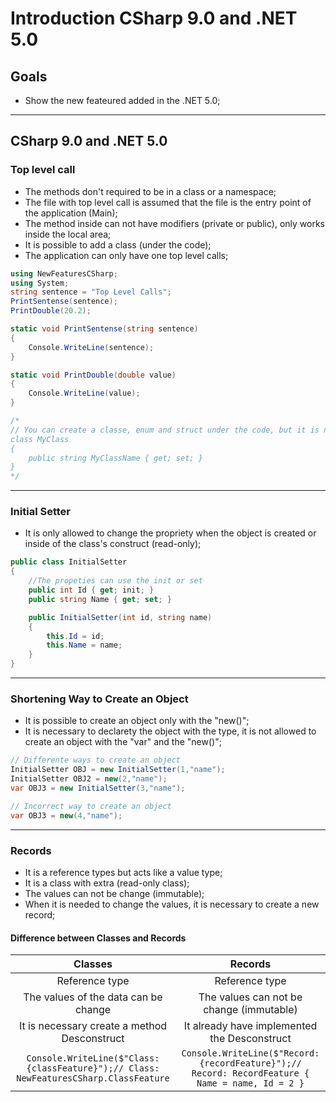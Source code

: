 ﻿# Introduction CSharp 9.0 and .NET 5.0

## Goals
- Show the new feateured added in the .NET 5.0;

---
## CSharp 9.0 and .NET 5.0

### Top level call

- The methods don't required to be in a class or a namespace;
- The file with top level call is assumed that the file is the entry point of the application (Main);
- The method inside can not have modifiers (private or public), only works inside the local area;
- It is possible to add a class (under the code);
- The application can only have one top level calls;

```C# 
using NewFeaturesCSharp;
using System;
string sentence = "Top Level Calls";
PrintSentense(sentence);
PrintDouble(20.2);

static void PrintSentense(string sentence)
{
    Console.WriteLine(sentence);
}

static void PrintDouble(double value)
{
    Console.WriteLine(value);
}

/*
// You can create a classe, enum and struct under the code, but it is not usual
class MyClass
{
    public string MyClassName { get; set; }
}
*/
```
---
### Initial Setter

- It is only allowed to change the propriety when the object is created or inside of the class's construct (read-only);

```C# 
public class InitialSetter
{
    //The propeties can use the init or set
    public int Id { get; init; }
    public string Name { get; set; }

    public InitialSetter(int id, string name)
    {
        this.Id = id;
        this.Name = name;
    }
}
```

---
### Shortening Way to Create an Object

- It is possible to create an object only with the "new()";
- It is necessary to declarety the object with the type, it is not allowed to create an object with the "var" and the "new()"; 

```C# 
// Differente ways to create an object
InitialSetter OBJ = new InitialSetter(1,"name");
InitialSetter OBJ2 = new(2,"name");
var OBJ3 = new InitialSetter(3,"name");

// Incorrect way to create an object
var OBJ3 = new(4,"name");
```
---

### Records

- It is a reference types but acts like a value type;
- It is a class with extra (read-only class);
- The values can not be change (immutable);
- When it is needed to change the values, it is necessary to create a new record;

#### Difference between Classes and Records

| Classes | Records |
| :---: | :---: |
| Reference type | Reference type |
| The values of the data can be change | The values can not be change (immutable) |
| It is necessary create a method Desconstruct | It already have implemented the Desconstruct |
| ```Console.WriteLine($"Class: {classFeature}");// Class: NewFeaturesCSharp.ClassFeature``` | ```Console.WriteLine($"Record: {recordFeature}");// Record: RecordFeature { Name = name, Id = 2 }``` |

